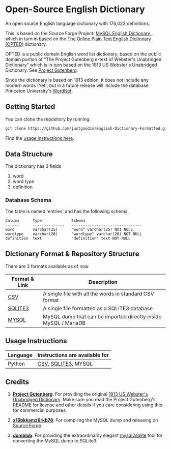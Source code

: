 # Open-Source English Dictionary

An open source English language dictionary with 176,023 definitions. 

This is based on the Source Forge Project: [MySQL English Dictionary ](https://sourceforge.net/projects/mysqlenglishdictionary/), which in turn in based on the [The Online Plain Text English Dictionary (OPTED)](http://www.mso.anu.edu.au/~ralph/OPTED/) dictionary.

OPTED is a public domain English word list dictionary, based on the public domain portion of "The Project Gutenberg e-text of Webster's Unabridged Dictionary" which is in turn based on the 1913 US Webster's Unabridged Dictionary. See [Project Gutenberg](https://www.gutenberg.org/). 

Since the dictionary is based on 1913 edition, it does not include any modern words (Yet!, but in a future release will include the database Princeton University's [WordNet](https://wordnet.princeton.edu/download/current-version).

## Getting Started

You can clone the repository by running:

```bash
git clone https://github.com/justgoodin/English-Dictionary-Formatted.git
```

Find the [usage instructions here](#Instructions).

## Data Structure

The dictionary has 3 fields

1. word
2. word type
3. definition

### Database Schema

The table is named 'entries' and has the following schema

```sqlite
Column      Type             Schema
------      --------------   -------------------------------
word        varchar(25)      "word" varchar(25) NOT NULL
wordtype    varchar(20)      "wordtype" varchar(20) NOT NULL  
definition  text             "definition" text NOT NULL
```

## Dictionary Format & Repository Structure

There are 3 formats available as of now

| Format & Link                                                | Description                                                  |
| ------------------------------------------------------------ | ------------------------------------------------------------ |
| [CSV](https://github.com/justgoodin/English-Dictionary-Formatted/tree/main/csv) | A single file with all the words in standard CSV format      |
| [SQLITE3](https://github.com/justgoodin/English-Dictionary-Formatted/tree/main/sqlite3) | A single file formatted as a SQLITE3 database                |
| [MYSQL](https://github.com/justgoodin/English-Dictionary-Formatted/tree/main/mysql) | MySQL dump that can be imported directly inside MySQL / MariaDB |

## Usage Instructions

| Language | Instructions are available for                               |
| -------- | ------------------------------------------------------------ |
| Python   | [CSV](https://github.com/justgoodin/English-Dictionary-Formatted/blob/main/USAGE.md#csv), [SQLITE3](https://github.com/justgoodin/English-Dictionary-Formatted/blob/main/USAGE.md#sqlite3), MYSQL |

## Credits

1. **[Project Gutenberg](https://www.gutenberg.org/)**: For providing the original [1913 US Webster's Unabridged Dictionary](https://www.gutenberg.org/ebooks/29765). Make sure you read the Project Gutenberg's [README](https://www.gutenberg.org/files/29765/29765-ReadMe.txt) for license and other details if you care considering using this for commercial purposes.
2. **[x16bkkamz6rkb78](https://sourceforge.net/u/x16bkkamz6rkb78/profile/)**: For compiling the MySQL dump and releasing on [Source Forge](https://sourceforge.net/projects/mysqlenglishdictionary/).

3. **[dumblob](https://github.com/dumblob)**: For providing the extraordinarily elegant [mysql2sqlite](https://github.com/dumblob/mysql2sqlite) tool for converting the MySQL dump to SQLite3. 
